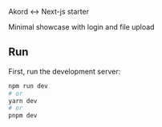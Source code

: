 Akord <-> Next-js starter

Minimal showcase with login and file upload

## Run

First, run the development server:

```bash
npm run dev
# or
yarn dev
# or
pnpm dev
```
